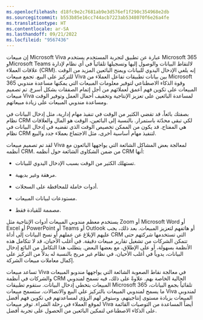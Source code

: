 ```yaml
---
ms.openlocfilehash: d18fc9e2c7681ab9e3d576ef1f290c354968e2db
ms.sourcegitcommit: b553b85e16cc744acb7223ab5348070f6e26a4fe
ms.translationtype: HT
ms.contentlocale: ar-SA
ms.lasthandoff: 09/21/2022
ms.locfileid: "9567436"
---
```

إن مبيعات Microsoft Viva عبارة عن تطبيق لتجربة المستخدم يستخدم Microsoft 365 وMicrosoft Teams لالتقاط البيانات والوصول إليها وتسجيلها تلقائياً في أي نظام لإدارة علاقات العملاء (CRM). إنه يلغي الإدخال اليدوي للبيانات ويمنح البائعين المزيد من الوقت للتركيز على البيع. تجمع مبيعات Viva بين بيانات تطبيقات تفاعل العملاء من Microsoft 365 وقوة الذكاء الاصطناعي لتوفير معلومات المبيعات التي يمكنها مساعدة مندوبي المبيعات على تكوين فهم أعمق لعملائهم من أجل إتمام الصفقات بشكل أسرع. تم تصميم مبيعات Viva لمساعدة البائعين على تعزيز الإنتاجية وتخفيف أحمال العمل وتوفير الوقت ومساعدة مندوبي المبيعات على زيادة مبيعاتهم.

بصفتك بائعاً، قد تقضي الكثير من الوقت في تنفيذ مهام إدارية، مثل إدخال البيانات في نظام CRM لكي تبقى محدّثة باستمرار. بالنسبة إلى البائعين، الوقت هو المال والعلاقات هي المفتاح. قد يكون من الممكن تخصيص الوقت الذي تقضيه في إدخال البيانات في نظام CRM لتنفيذ مهام أساسية أخرى، مثل الاجتماع بعملاء جدد والبيع.

لقد تم تصميم مبيعات Viva لمعالجة بعض المشاكل الشائعة التي يواجهها البائعون مع أنظمه CRM. من ضمن الشكاوى الشائعة حول أنظمه CRM أنها:

- تستهلك الكثير من الوقت بسبب الإدخال اليدوي للبيانات.

- مرهقة وغير بديهية.

- أدوات خاملة للمحافظة على السجلات.

- مستودعات لبيانات المبيعات.

- مصممة للقيادة فقط.

يستخدم معظم مندوبي المبيعات أدوات الإنتاجية مثل Zoom أو Microsoft Word أو Excel أو PowerPoint أو Teams أو Outlook أو هاتفهم لتعزيز المبيعات. بعد ذلك، يجب عليهم الإبلاغ عن عملهم أو نسخ البيانات إلى أداة CRM التي تستخدمها شركتهم حتى تتمكن الشركات من تشغيل تقارير مبيعات دقيقة. في أغلب الأحيان، قد لا تتكامل هذه الأنظمة بسهولة، أو على الإطلاق، مع بعضها البعض. يتطلب هذا التكامل من البائع إدخال البيانات، يدوياً في أغلب الأحيان، في نظام غير مريح بالنسبة له بدلاً من التركيز على إكمال معاملات مبيعات الشركة.

تساعد مبيعات Viva في معالجة نقاط الصعوبة الشائعة التي يواجهها مندوبو المبيعات والشركات في أنظمة CRM الحالية الخاصة بهم. علاوةً على ذلك، فيه تسمح لمندوبي المبيعات بتخطي إدخال البيانات. ستقوم تطبيقات Microsoft 365 تلقائياً بجمع البيانات، ما يسمح لمندوبي المبيعات بالتركيز علي البيع والاتصالات. ستسمح مبيعات Viva لمندوبي المبيعات بزيادة مستوى إنتاجيتهم، وستوفر لهم الرؤى لمساعدتهم في تكوين فهم أفضل لموقع العملاء في رحلة الشراء. توفر مبيعات Viva أيضاً المساعدة من التوصيات القائمة على الذكاء الاصطناعي لتمكين البائعين من الحصول على تجربة أفضل.
